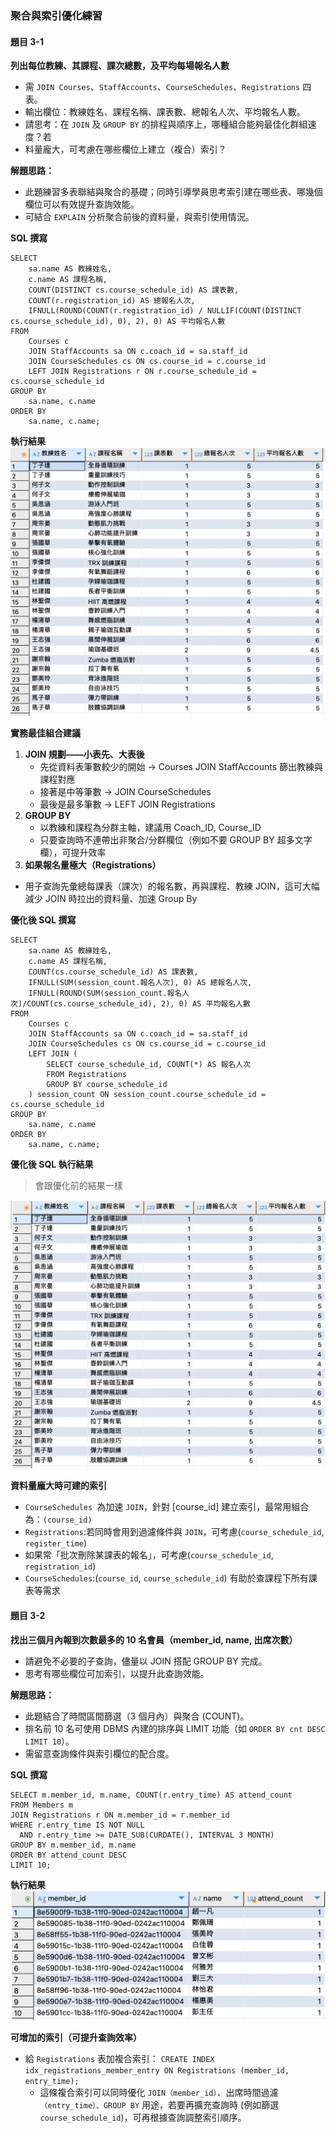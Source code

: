 ### 聚合與索引優化練習
#### 題目 3-1
**列出每位教練、其課程、課次總數，及平均每場報名人數**
* 需 `JOIN Courses`、`StaffAccounts`、`CourseSchedules`、`Registrations` 四表。
* 輸出欄位：教練姓名、課程名稱、課表數、總報名人次、平均報名人數。
* 請思考：在 `JOIN` 及 `GROUP BY` 的排程與順序上，哪種組合能夠最佳化群組速度？若
* 料量龐大，可考慮在哪些欄位上建立（複合）索引？

**解題思路：**
* 此題練習多表聯結與聚合的基礎；同時引導學員思考索引建在哪些表、哪幾個欄位可以有效提升查詢效能。
* 可結合 `EXPLAIN` 分析聚合前後的資料量，與索引使用情況。

**SQL 撰寫**
```sql=
SELECT
    sa.name AS 教練姓名,
    c.name AS 課程名稱,
    COUNT(DISTINCT cs.course_schedule_id) AS 課表數,
    COUNT(r.registration_id) AS 總報名人次,
    IFNULL(ROUND(COUNT(r.registration_id) / NULLIF(COUNT(DISTINCT cs.course_schedule_id), 0), 2), 0) AS 平均報名人數
FROM
    Courses c
    JOIN StaffAccounts sa ON c.coach_id = sa.staff_id
    JOIN CourseSchedules cs ON cs.course_id = c.course_id
    LEFT JOIN Registrations r ON r.course_schedule_id = cs.course_schedule_id
GROUP BY
    sa.name, c.name
ORDER BY
    sa.name, c.name;
```

**執行結果**
![3-1](3-1.png)

**實務最佳組合建議**
1. **JOIN 規劃——小表先、大表後**
    * 先從資料表筆數較少的開始 -> Courses JOIN StaffAccounts 篩出教練與課程對應
    * 接著是中等筆數 -> JOIN CourseSchedules
    * 最後是最多筆數 -> LEFT JOIN Registrations
2. **GROUP BY**
    * 以教練和課程為分群主軸，建議用 Coach_ID, Course_ID
    * 只要查詢時不連帶出非聚合/分群欄位（例如不要 GROUP BY 超多文字欄），可提升效率
3. **如果報名量極大（Registrations）**
* 用子查詢先彙總每課表（課次）的報名數，再與課程、教練 JOIN，這可大幅減少 JOIN 時拉出的資料量、加速 Group By

**優化後 SQL 撰寫**
```sql=
SELECT 
    sa.name AS 教練姓名,
    c.name AS 課程名稱,
    COUNT(cs.course_schedule_id) AS 課表數,
    IFNULL(SUM(session_count.報名人次), 0) AS 總報名人次,
    IFNULL(ROUND(SUM(session_count.報名人次)/COUNT(cs.course_schedule_id), 2), 0) AS 平均報名人數
FROM
    Courses c
    JOIN StaffAccounts sa ON c.coach_id = sa.staff_id
    JOIN CourseSchedules cs ON cs.course_id = c.course_id
    LEFT JOIN (
        SELECT course_schedule_id, COUNT(*) AS 報名人次
        FROM Registrations
        GROUP BY course_schedule_id
    ) session_count ON session_count.course_schedule_id = cs.course_schedule_id
GROUP BY
    sa.name, c.name
ORDER BY
    sa.name, c.name;
```

**優化後 SQL 執行結果**
> 會跟優化前的結果一樣

![3-1-2](3-1-2.png)

**資料量龐大時可建的索引**
* `CourseSchedules `為加速 `JOIN`，針對 [course_id] 建立索引，最常用組合為：`(course_id)`
* `Registrations`:若同時會用到過濾條件與 `JOIN`，可考慮(`course_schedule_id`, `register_time`)
* 如果常「批次刪除某課表的報名」，可考慮(`course_schedule_id`, `registration_id`)
* `CourseSchedules`:(`course_id`, `course_schedule_id`) 有助於查課程下所有課表等需求

#### 題目 3-2
**找出三個月內報到次數最多的 10 名會員（member_id, name, 出席次數）**
* 請避免不必要的子查詢，儘量以 JOIN 搭配 GROUP BY 完成。
* 思考有哪些欄位可加索引，以提升此查詢效能。

**解題思路：**
* 此題結合了時間區間篩選（3 個月內）與聚合 (COUNT)。
* 排名前 10 名可使用 DBMS 內建的排序與 LIMIT 功能（如 `ORDER BY cnt DESC LIMIT 10`）。
* 需留意查詢條件與索引欄位的配合度。

**SQL 撰寫**
```sql=
SELECT m.member_id, m.name, COUNT(r.entry_time) AS attend_count
FROM Members m
JOIN Registrations r ON m.member_id = r.member_id
WHERE r.entry_time IS NOT NULL
  AND r.entry_time >= DATE_SUB(CURDATE(), INTERVAL 3 MONTH)
GROUP BY m.member_id, m.name
ORDER BY attend_count DESC
LIMIT 10;
```
**執行結果**
![3-2](3-2.png)

**可增加的索引（可提升查詢效率）**
* 給 `Registrations` 表加複合索引：
`CREATE INDEX idx_registrations_member_entry ON Registrations (member_id, entry_time);`
    * 這條複合索引可以同時優化 `JOIN（member_id）`、出席時間過濾`（entry_time）、GROUP BY` 用途，若要再擴充查詢時 (例如篩選 `course_schedule_id`)，可再根據查詢調整索引順序。